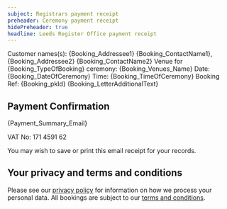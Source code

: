 ```yaml
---
subject: Registrars payment receipt
preheader: Ceremony payment receipt 
hidePreheader: true
headline: Leeds Register Office payment receipt
---
```


Customer names(s): {Booking_Addressee1} {Booking_ContactName1}, {Booking_Addressee2} {Booking_ContactName2}
Venue for {Booking_TypeOfBooking} ceremony: {Booking_Venues_Name}
Date: {Booking_DateOfCeremony}
Time: {Booking_TimeOfCeremony}
Booking Ref: {Booking_pkId}
{Booking_LetterAdditionalText}


## Payment Confirmation
{Payment_Summary_Email}

VAT No: 171 4591 62

You may wish to save or print this email receipt for your records.


## Your privacy and terms and conditions
Please see our [privacy policy](https://www.leeds.gov.uk/registrarsprivacy) for information on how we process your personal data. All bookings are subject to our [terms and conditions](https://www.leeds.gov.uk/CeremoniesTerms).
